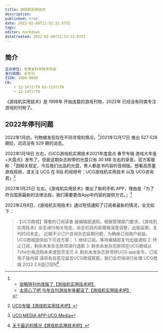 ```yaml
---
title: 游戏机实用技术
description:
published: true
date: 2022-02-08T21:52:32.675Z
tags:
editor: markdown
dateCreated: 2022-02-08T21:52:32.675Z
---
```


## 简介

```YAML
主办单位: 甘肃省科学技术协会
发行周期: 半月刊
ISSN: 1008-0600
CN:
    - 12-1472/TN 62-1137/TN
    - 12-1472/TN
```

《游戏机实用技术》是 1998年 开始连载的游戏刊物，2022年 已经没有同类专注游戏的刊物了。

## 2022年停刊问题

2022年1月初，刊物被发现存在不同寻常的情况，[^529]2021年12月17日 推出 527·528 期后，迟迟没有 529 期的消息。

[^529]:
    + [攻略特刊也改版了【游戏机实用技术吧】](https://web.archive.org/web/20220208143136/https://tieba.baidu.com/p/7691276816)
    + [太恶心了吧 今年合刊游戏年鉴都没了【游戏机实用技术吧】](https://web.archive.org/web/20220208135722/https://tieba.baidu.com/p/7686228224)

2022年1月18日 左右，《UCG游戏机实用技术2021年度盘点 春节专辑 游戏大年鉴+大盘点》发布了，但是这期杂志附带的光盘只有 30 MB 左右的录音。官方客服称：「因相关规定，今后我们出品的光盘，男人都是书内容的音频版。想看高质量游戏视频，请关注 UCG 在 B站 的视频号：UCG游戏机实用技术 以及 UCG咨询君」[^770]

[^770]: [UCG专辑【游戏机实用技术吧】](https://web.archive.org/web/20220208134743/https://tieba.baidu.com/p/7700496187)

2022年1月25日 左右，《游戏机实用技术》推出了新的手机 APP，理由是「为了符合国家最新的法律法规，我们需要更改App中内容的提供方式。」[^ucgapp]

[^ucgapp]: [UCG MEDIA APP-UCG Media](https://web.archive.org/web/20220208135833/http://www.ucg.cn/ucgapp)

2022年2月8日，《游戏机实用技术》通过短信通知了订阅者最新的情况，全文如下：

> 【UCG商城】尊敬的订阅读者 接编辑部通知，根据管理部门要求，《游戏机实用技术》杂志进行相关改变，杂志栏目内容需做深度调整，出版延期，复刊时间未定。 近期不少订户咨询杂志延期问题，为确保订阅用户权益，UCG商城提供如下可选方案： 1. 继续订阅，等待编辑部复刊出版通知 2. 终止订阅，剩余未发杂志款项进行退款 3. 剩余未发杂志款项在UCG商城以7zhe价格选购未来或现货宝贝 4. 剩余未发杂志款项转UCG app金币，订阅电子版内容 请将各自意见留言UCG商城客服，我们会尽快进行处理 UCG商城 2022.2.8退订回N[^718272]

[^718272]: [关于最近的情况【游戏机实用技术吧】](https://web.archive.org/web/20220208135343/https://tieba.baidu.com/p/7718272932)
